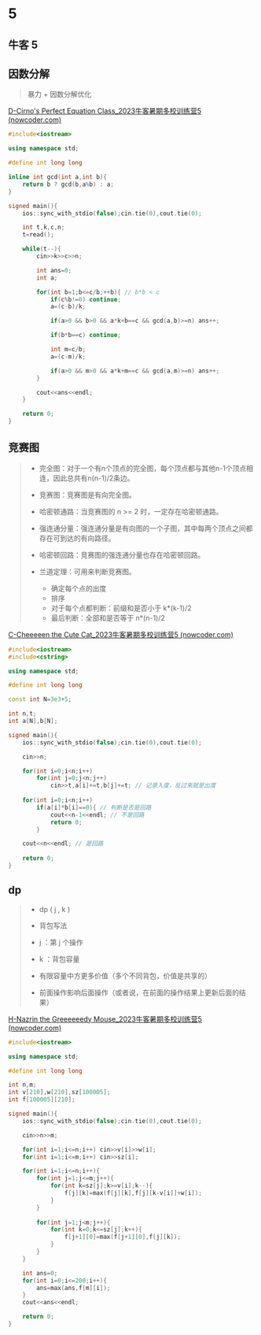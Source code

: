 # 5



## 牛客 5



## 因数分解

> 暴力 + 因数分解优化

[D-Cirno's Perfect Equation Class_2023牛客暑期多校训练营5 (nowcoder.com)](https://ac.nowcoder.com/acm/contest/57359/D)

```c++
#include<iostream>

using namespace std;

#define int long long

inline int gcd(int a,int b){
	return b ? gcd(b,a%b) : a;
}

signed main(){
	ios::sync_with_stdio(false);cin.tie(0),cout.tie(0);

	int t,k,c,n;
	t=read();

	while(t--){
		cin>>k>>c>>n;

		int ans=0;
		int a;

		for(int b=1;b<=c/b;++b){ // b*b < c
			if(c%b!=0) continue;
			a=(c-b)/k;

			if(a>0 && b>0 && a*k+b==c && gcd(a,b)>=n) ans++;

			if(b*b==c) continue;

			int m=c/b;
			a=(c-m)/k;

			if(a>0 && m>0 && a*k+m==c && gcd(a,m)>=n) ans++;
		}

		cout<<ans<<endl;
	}

	return 0;
}
```



## 竞赛图

> * 完全图：对于一个有n个顶点的完全图，每个顶点都与其他n-1个顶点相连，因此总共有n(n-1)/2条边。
> * 竞赛图：竞赛图是有向完全图。
>
> * 哈密顿通路：当竞赛图的 n >= 2 时，一定存在哈密顿通路。
>
> * 强连通分量：强连通分量是有向图的一个子图，其中每两个顶点之间都存在可到达的有向路径。
>
> * 哈密顿回路：竞赛图的强连通分量也存在哈密顿回路。
>
> * 兰道定理：可用来判断竞赛图。
>   * 确定每个点的出度
>   * 排序
>   * 对于每个点都判断：前缀和是否小于 k*(k-1)/2
>   * 最后判断：全部和是否等于 n*(n-1)/2

[C-Cheeeeen the Cute Cat_2023牛客暑期多校训练营5 (nowcoder.com)](https://ac.nowcoder.com/acm/contest/57359/C)

```c++
#include<iostream>
#include<cstring>

using namespace std;

#define int long long

const int N=3e3+5;

int n,t;
int a[N],b[N];

signed main(){
	ios::sync_with_stdio(false);cin.tie(0),cout.tie(0);

	cin>>n;

	for(int i=0;i<n;i++)
		for(int j=0;j<n;j++)
			cin>>t,a[i]+=t,b[j]+=t; // 记录入度，反过来就是出度
    
    for(int i=0;i<n;i++)
        if(a[i]*b[i]==0){ // 判断是否是回路
            cout<<n-1<<endl; // 不是回路
            return 0;
        }

    cout<<n<<endl; // 是回路
	
	return 0;
}
```



## dp

>* dp ( j , k ) 
>  * 背包写法
>  * j ：第 j 个操作
>  * k ：背包容量
>
>* 有限容量中方更多价值（多个不同背包，价值是共享的）
>* 前面操作影响后面操作（或者说，在前面的操作结果上更新后面的结果）

[H-Nazrin the Greeeeeedy Mouse_2023牛客暑期多校训练营5 (nowcoder.com)](https://ac.nowcoder.com/acm/contest/57359/H)

```c++
#include<iostream>

using namespace std;

#define int long long

int n,m;
int v[210],w[210],sz[100005];
int f[100005][210];

signed main(){
	ios::sync_with_stdio(false);cin.tie(0),cout.tie(0);

	cin>>n>>m;

	for(int i=1;i<=n;i++) cin>>v[i]>>w[i];
	for(int i=1;i<=m;i++) cin>>sz[i];

	for(int i=1;i<=n;i++){
        for(int j=1;j<=m;j++){
            for(int k=sz[j];k>=v[i];k--){
                f[j][k]=max(f[j][k],f[j][k-v[i]]+w[i]);
            }
        }
        
        for(int j=1;j<m;j++){
            for(int k=0;k<=sz[j];k++){
                f[j+1][0]=max(f[j+1][0],f[j][k]);
            }
        }
    }

	int ans=0;
	for(int i=0;i<=200;i++){
		ans=max(ans,f[m][i]);
	}
	cout<<ans<<endl;

	return 0;
}
```

